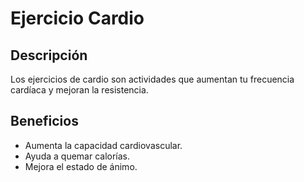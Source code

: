 # Ejercicio Cardio

## Descripción
Los ejercicios de cardio son actividades que aumentan tu frecuencia cardíaca y mejoran la resistencia.
## Beneficios
- Aumenta la capacidad cardiovascular.
- Ayuda a quemar calorías.
- Mejora el estado de ánimo.